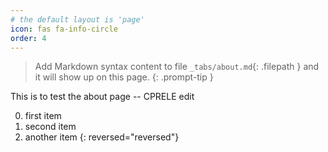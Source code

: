 ```yaml
---
# the default layout is 'page'
icon: fas fa-info-circle
order: 4
---
```


> Add Markdown syntax content to file `_tabs/about.md`{: .filepath } and it will show up on this page.
{: .prompt-tip }

This is to test the about page -- CPRELE edit

0. first item
0. second item
0. another item
{: reversed="reversed"}
